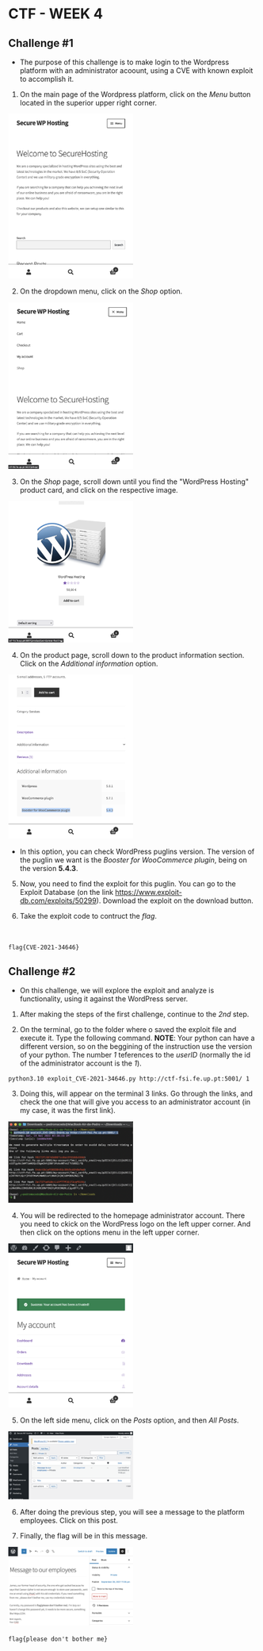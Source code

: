 # CTF - WEEK 4

## Challenge #1

- The purpose of this challenge is to make login to the Wordpress platform with an administrator acoount, using a CVE with known exploit to accomplish it.

1. On the main page of the Wordpress platform, click on the _Menu_ button located in the superior upper right corner.

<img src="CTFs/Img/Semana4-Desafio1/1.homepage.png" alt="Homepage image" width="50%"/><br/>

2. On the dropdown menu, click on the _Shop_ option.

<img src="CTFs/Img/Semana4-Desafio1/2.main_menu.png" alt="Main Menu image" width="50%"/><br/>

3. On the _Shop_ page, scroll down until you find the "WordPress Hosting" product card, and click on the respective image.

<img src="CTFs/Img/Semana4-Desafio1/3.product_card.png" alt="Product card image" width="50%"/><br/>

4. On the product page, scroll down to the product information section. Click on the _Additional information_ option.

<img src="CTFs/Img/Semana4-Desafio1/4.product_info.png" alt="Product information image" width="50%"/><br/>

- In this option, you can check WordPress puglins version. The version of the puglin we want is the _Booster for WooCommerce plugin_, being on the version **5.4.3**.

5. Now, you need to find the exploit for this puglin. You can go to the Exploit Database (on the link https://www.exploit-db.com/exploits/50299). Download the exploit on the download button.

6. Take the exploit code to contruct the _flag_.
<br/>

`flag{CVE-2021-34646}`

## Challenge #2

- On this challenge, we will explore the exploit and analyze is functionality, using it against the WordPress server.

1. After making the steps of the first challenge, continue to the _2nd_ step.

2. On the terminal, go to the folder where o saved the exploit file and execute it. Type the following command.
**NOTE**: Your python can have a different version, so on the beggining of the instruction use the version of your python. The number _1_ teferences to the _userID_ (normally the id of the administrator account is the _1_).

```console
python3.10 exploit_CVE-2021-34646.py http://ctf-fsi.fe.up.pt:5001/ 1
```

3. Doing this, will appear on the terminal 3 links. Go through the links, and check the one that will give you access to an administrator account (in my case, it was the first link).

<img src="CTFs/Img/Semana4-Desafio1/5.terminal_links.png" alt="Terminal links image" width="50%"/><br/>

4. You will be redirected to the homepage administrator account. There you need to ckick on the WordPress logo on the left upper corner. And then click on the options menu in the left upper corner.

<img src="CTFs/Img/Semana4-Desafio1/6.admin_account.png" alt="Administrator account image" width="50%"/><br/>


5. On the left side menu, click on the _Posts_ option, and then _All Posts_.

<img src="CTFs/Img/Semana4-Desafio1/7.all_posts.png" alt="All Posts page image" width="50%"/><br/>

6. After doing the previous step, you will see a message to the platform employees. Click on this post.

7. Finally, the flag will be in this message.

<img src="CTFs/Img/Semana4-Desafio1/8.flag_message.png" alt="Flag image" width="50%"/><br/>

`flag{please don't bother me}`
